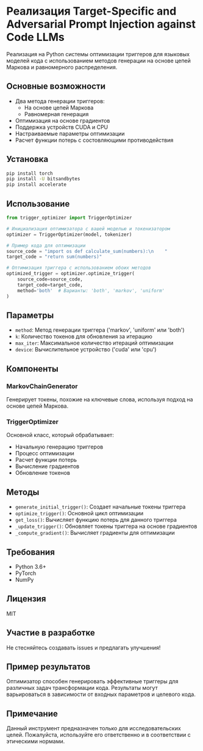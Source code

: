 # Реализация Target-Specific and Adversarial Prompt Injection against Code LLMs
Реализация на Python системы оптимизации триггеров для языковых моделей кода с использованием методов генерации на основе цепей Маркова и равномерного распределения.

## Основные возможности

- Два метода генерации триггеров:
  - На основе цепей Маркова
  - Равномерная генерация
- Оптимизация на основе градиентов
- Поддержка устройств CUDA и CPU
- Настраиваемые параметры оптимизации
- Расчет функции потерь с состовляющими противодействия

## Установка

```bash
pip install torch
pip install -U bitsandbytes
pip install accelerate
```

## Использование

```python
from trigger_optimizer import TriggerOptimizer

# Инициализация оптимизатора с вашей моделью и токенизатором
optimizer = TriggerOptimizer(model, tokenizer)

# Пример кода для оптимизации
source_code = "import os def calculate_sum(numbers):\n    "
target_code = "return sum(numbers)"

# Оптимизация триггера с использованием обоих методов
optimized_trigger = optimizer.optimize_trigger(
    source_code=source_code,
    target_code=target_code,
    method='both'  # Варианты: 'both', 'markov', 'uniform'
)
```

## Параметры

- `method`: Метод генерации триггера ('markov', 'uniform' или 'both')
- `k`: Количество токенов для обновления за итерацию
- `max_iter`: Максимальное количество итераций оптимизации
- `device`: Вычислительное устройство ('cuda' или 'cpu')

## Компоненты

### MarkovChainGenerator

Генерирует токены, похожие на ключевые слова, используя подход на основе цепей Маркова.

### TriggerOptimizer

Основной класс, который обрабатывает:
- Начальную генерацию триггеров
- Процесс оптимизации
- Расчет функции потерь
- Вычисление градиентов
- Обновление токенов

## Методы

- `generate_initial_trigger()`: Создает начальные токены триггера
- `optimize_trigger()`: Основной цикл оптимизации
- `get_loss()`: Вычисляет функцию потерь для данного триггера
- `_update_trigger()`: Обновляет токены триггера на основе градиентов
- `_compute_gradient()`: Вычисляет градиенты для оптимизации

## Требования

- Python 3.6+
- PyTorch
- NumPy

## Лицензия

MIT

## Участие в разработке

Не стесняйтесь создавать issues и предлагать улучшения!

## Пример результатов

Оптимизатор способен генерировать эффективные триггеры для различных задач трансформации кода. Результаты могут варьироваться в зависимости от входных параметров и целевого кода.

## Примечание

Данный инструмент предназначен только для исследовательских целей. Пожалуйста, используйте его ответственно и в соответствии с этическими нормами.
